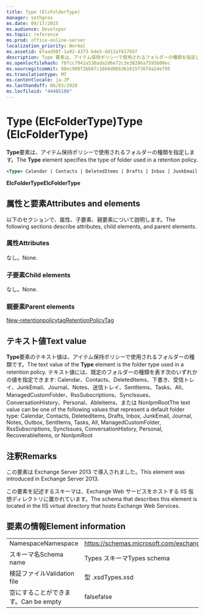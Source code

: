 ```yaml
---
title: Type (ElcFolderType)
manager: sethgros
ms.date: 09/17/2015
ms.audience: Developer
ms.topic: reference
ms.prod: office-online-server
localization_priority: Normal
ms.assetid: 6faad98f-1a92-4373-bde5-dd12af61765f
description: Type 要素は、アイテム保持ポリシーで使用されるフォルダーの種類を指定します。
ms.openlocfilehash: f6fcc7942a530ada2d6e72c3e38286a7595b09ec
ms.sourcegitcommit: 88ec988f2bb67c1866d06b361615f3674a24e795
ms.translationtype: MT
ms.contentlocale: ja-JP
ms.lasthandoff: 06/03/2020
ms.locfileid: "44465108"
---
```

# <a name="type-elcfoldertype"></a><span data-ttu-id="d2eba-103">Type (ElcFolderType)</span><span class="sxs-lookup"><span data-stu-id="d2eba-103">Type (ElcFolderType)</span></span>

<span data-ttu-id="d2eba-104">**Type**要素は、アイテム保持ポリシーで使用されるフォルダーの種類を指定します。</span><span class="sxs-lookup"><span data-stu-id="d2eba-104">The **Type** element specifies the type of folder used in a retention policy.</span></span> 
  
```XML
<Type> Calendar | Contacts | DeletedItems | Drafts | Inbox | JunkEmail | Journal | Notes | Outbox | SentItems | Tasks | All | ManagedCustomFolder | RssSubscriptions | SyncIssues | ConversationHistory | Personal | RecoverableItems | NonIpmRoot <Type>
```

 <span data-ttu-id="d2eba-105">**ElcFolderType**</span><span class="sxs-lookup"><span data-stu-id="d2eba-105">**ElcFolderType**</span></span>
## <a name="attributes-and-elements"></a><span data-ttu-id="d2eba-106">属性と要素</span><span class="sxs-lookup"><span data-stu-id="d2eba-106">Attributes and elements</span></span>

<span data-ttu-id="d2eba-107">以下のセクションで、属性、子要素、親要素について説明します。</span><span class="sxs-lookup"><span data-stu-id="d2eba-107">The following sections describe attributes, child elements, and parent elements.</span></span>
  
### <a name="attributes"></a><span data-ttu-id="d2eba-108">属性</span><span class="sxs-lookup"><span data-stu-id="d2eba-108">Attributes</span></span>

<span data-ttu-id="d2eba-109">なし。</span><span class="sxs-lookup"><span data-stu-id="d2eba-109">None.</span></span>
  
### <a name="child-elements"></a><span data-ttu-id="d2eba-110">子要素</span><span class="sxs-lookup"><span data-stu-id="d2eba-110">Child elements</span></span>

<span data-ttu-id="d2eba-111">なし。</span><span class="sxs-lookup"><span data-stu-id="d2eba-111">None.</span></span>
  
### <a name="parent-elements"></a><span data-ttu-id="d2eba-112">親要素</span><span class="sxs-lookup"><span data-stu-id="d2eba-112">Parent elements</span></span>

[<span data-ttu-id="d2eba-113">New-retentionpolicytag</span><span class="sxs-lookup"><span data-stu-id="d2eba-113">RetentionPolicyTag</span></span>](retentionpolicytag.md)
  
## <a name="text-value"></a><span data-ttu-id="d2eba-114">テキスト値</span><span class="sxs-lookup"><span data-stu-id="d2eba-114">Text value</span></span>

<span data-ttu-id="d2eba-115">**Type**要素のテキスト値は、アイテム保持ポリシーで使用されるフォルダーの種類です。</span><span class="sxs-lookup"><span data-stu-id="d2eba-115">The text value of the **Type** element is the folder type used in a retention policy.</span></span> <span data-ttu-id="d2eba-116">テキスト値には、既定のフォルダーの種類を表す次のいずれかの値を指定できます: Calendar、Contacts、DeletedItems、下書き、受信トレイ、JunkEmail、Journal、Notes、送信トレイ、SentItems、Tasks、All、ManagedCustomFolder、RssSubscriptions、SyncIssues、ConversationHistory、Personal、Ableitems、または NonIpmRoot</span><span class="sxs-lookup"><span data-stu-id="d2eba-116">The text value can be one of the following values that represent a default folder type: Calendar, Contacts, DeletedItems, Drafts, Inbox, JunkEmail, Journal, Notes, Outbox, SentItems, Tasks, All, ManagedCustomFolder, RssSubscriptions, SyncIssues, ConversationHistory, Personal, RecoverableItems, or NonIpmRoot</span></span> 
  
## <a name="remarks"></a><span data-ttu-id="d2eba-117">注釈</span><span class="sxs-lookup"><span data-stu-id="d2eba-117">Remarks</span></span>

<span data-ttu-id="d2eba-118">この要素は Exchange Server 2013 で導入されました。</span><span class="sxs-lookup"><span data-stu-id="d2eba-118">This element was introduced in Exchange Server 2013.</span></span>
  
<span data-ttu-id="d2eba-119">この要素を記述するスキーマは、Exchange Web サービスをホストする IIS 仮想ディレクトリに置かれています。</span><span class="sxs-lookup"><span data-stu-id="d2eba-119">The schema that describes this element is located in the IIS virtual directory that hosts Exchange Web Services.</span></span>
  
## <a name="element-information"></a><span data-ttu-id="d2eba-120">要素の情報</span><span class="sxs-lookup"><span data-stu-id="d2eba-120">Element information</span></span>

|||
|:-----|:-----|
|<span data-ttu-id="d2eba-121">Namespace</span><span class="sxs-lookup"><span data-stu-id="d2eba-121">Namespace</span></span>  <br/> |https://schemas.microsoft.com/exchange/services/2006/types  <br/> |
|<span data-ttu-id="d2eba-122">スキーマ名</span><span class="sxs-lookup"><span data-stu-id="d2eba-122">Schema name</span></span>  <br/> |<span data-ttu-id="d2eba-123">Types スキーマ</span><span class="sxs-lookup"><span data-stu-id="d2eba-123">Types schema</span></span>  <br/> |
|<span data-ttu-id="d2eba-124">検証ファイル</span><span class="sxs-lookup"><span data-stu-id="d2eba-124">Validation file</span></span>  <br/> |<span data-ttu-id="d2eba-125">型 .xsd</span><span class="sxs-lookup"><span data-stu-id="d2eba-125">Types.xsd</span></span>  <br/> |
|<span data-ttu-id="d2eba-126">空にすることができます。</span><span class="sxs-lookup"><span data-stu-id="d2eba-126">Can be empty</span></span>  <br/> |<span data-ttu-id="d2eba-127">false</span><span class="sxs-lookup"><span data-stu-id="d2eba-127">false</span></span>  <br/> |
   

